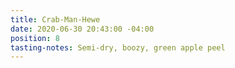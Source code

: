 ```yaml
---
title: Crab-Man-Hewe
date: 2020-06-30 20:43:00 -04:00
position: 8
tasting-notes: Semi-dry, boozy, green apple peel
---
```


